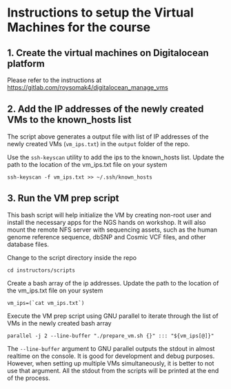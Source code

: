 # Instructions to setup the Virtual Machines for the course

## 1. Create the virtual machines on Digitalocean platform

Please refer to the instructions at https://gitlab.com/roysomak4/digitalocean_manage_vms

## 2. Add the IP addresses of the newly created VMs to the known_hosts list

The script above generates a output file with list of IP addresses of the newly created VMs (`vm_ips.txt`) in the `output` folder of the repo.

Use the `ssh-keyscan` utility to add the ips to the known_hosts list. Update the path to the location of the vm_ips.txt file on your system

```
ssh-keyscan -f vm_ips.txt >> ~/.ssh/known_hosts
```

## 3. Run the VM prep script

This bash script will help initialize the VM by creating non-root user and install the necessary apps for the NGS hands on workshop. It will also mount the remote NFS server with sequencing assets, such as the human genome reference sequence, dbSNP and Cosmic VCF files, and other database files.  

Change to the script directory inside the repo

```
cd instructors/scripts
```

Create a bash array of the ip addresses. Update the path to the location of the vm_ips.txt file on your system
```
vm_ips=(`cat vm_ips.txt`)
```

Execute the VM prep script using GNU parallel to iterate through the list of VMs in the newly created bash array
```
parallel -j 2 --line-buffer "./prepare_vm.sh {}" ::: "${vm_ips[@]}"
```
The `--line-buffer` argument to GNU parallel outputs the stdout in almost realtime on the console. It is good for development and debug purposes. However, when setting up multiple VMs simultaneously, it is better to not use that argument. All the stdout from the scripts will be printed at the end of the process. 
